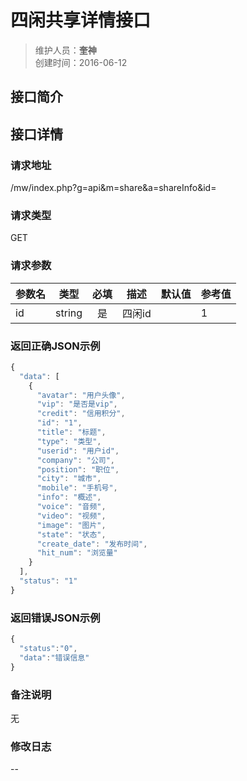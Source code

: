# 四闲共享详情接口
>维护人员：**奎神**  
>创建时间：2016-06-12

## 接口简介


## 接口详情

### 请求地址
/mw/index.php?g=api&m=share&a=shareInfo&id=

### 请求类型
GET

### 请求参数
| 参数名 | 类型   | 必填 | 描述   | 默认值 | 参考值 |
| --- | :---: | :---: | --- | --- |---|
| id | string | 是   | 四闲id ||1|
### 返回正确JSON示例
```javascript
{
  "data": [
    {
      "avatar": "用户头像",
      "vip": "是否是vip",
      "credit": "信用积分",
      "id": "1",
      "title": "标题",
      "type": "类型",
      "userid": "用户id",
      "company": "公司",
      "position": "职位",
      "city": "城市",
      "mobile": "手机号",
      "info": "概述",
      "voice": "音频",
      "video": "视频",
      "image": "图片",
      "state": "状态",
      "create_date": "发布时间",
      "hit_num": "浏览量"
    }
  ],
  "status": "1"
}
```
### 返回错误JSON示例
```javascript
{
  "status":"0",
  "data":"错误信息"
}
```

### 备注说明
无

### 修改日志
--
